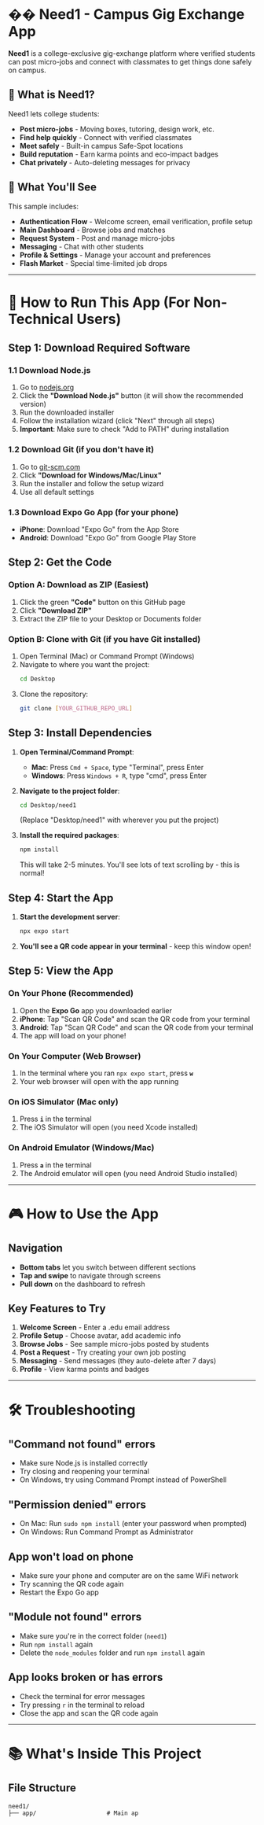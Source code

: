 # �� Need1 - Campus Gig Exchange App

**Need1** is a college-exclusive gig-exchange platform where verified students can post micro-jobs and connect with classmates to get things done safely on campus.

## 🌟 What is Need1?

Need1 lets college students:
- **Post micro-jobs** - Moving boxes, tutoring, design work, etc.
- **Find help quickly** - Connect with verified classmates
- **Meet safely** - Built-in campus Safe-Spot locations
- **Build reputation** - Earn karma points and eco-impact badges
- **Chat privately** - Auto-deleting messages for privacy

## 📱 What You'll See

This sample includes:
- **Authentication Flow** - Welcome screen, email verification, profile setup
- **Main Dashboard** - Browse jobs and matches
- **Request System** - Post and manage micro-jobs
- **Messaging** - Chat with other students
- **Profile & Settings** - Manage your account and preferences
- **Flash Market** - Special time-limited job drops

---

# 🚀 How to Run This App (For Non-Technical Users)

## Step 1: Download Required Software

### 1.1 Download Node.js
1. Go to [nodejs.org](https://nodejs.org/)
2. Click the **"Download Node.js"** button (it will show the recommended version)
3. Run the downloaded installer
4. Follow the installation wizard (click "Next" through all steps)
5. **Important**: Make sure to check "Add to PATH" during installation

### 1.2 Download Git (if you don't have it)
1. Go to [git-scm.com](https://git-scm.com/)
2. Click **"Download for Windows/Mac/Linux"**
3. Run the installer and follow the setup wizard
4. Use all default settings

### 1.3 Download Expo Go App (for your phone)
- **iPhone**: Download "Expo Go" from the App Store
- **Android**: Download "Expo Go" from Google Play Store

## Step 2: Get the Code

### Option A: Download as ZIP (Easiest)
1. Click the green **"Code"** button on this GitHub page
2. Click **"Download ZIP"**
3. Extract the ZIP file to your Desktop or Documents folder

### Option B: Clone with Git (if you have Git installed)
1. Open Terminal (Mac) or Command Prompt (Windows)
2. Navigate to where you want the project:
   ```bash
   cd Desktop
   ```
3. Clone the repository:
   ```bash
   git clone [YOUR_GITHUB_REPO_URL]
   ```

## Step 3: Install Dependencies

1. **Open Terminal/Command Prompt**:
   - **Mac**: Press `Cmd + Space`, type "Terminal", press Enter
   - **Windows**: Press `Windows + R`, type "cmd", press Enter

2. **Navigate to the project folder**:
   ```bash
   cd Desktop/need1
   ```
   (Replace "Desktop/need1" with wherever you put the project)

3. **Install the required packages**:
   ```bash
   npm install
   ```
   This will take 2-5 minutes. You'll see lots of text scrolling by - this is normal!

## Step 4: Start the App

1. **Start the development server**:
   ```bash
   npx expo start
   ```

2. **You'll see a QR code appear in your terminal** - keep this window open!

## Step 5: View the App

### On Your Phone (Recommended)
1. Open the **Expo Go** app you downloaded earlier
2. **iPhone**: Tap "Scan QR Code" and scan the QR code from your terminal
3. **Android**: Tap "Scan QR Code" and scan the QR code from your terminal
4. The app will load on your phone!

### On Your Computer (Web Browser)
1. In the terminal where you ran `npx expo start`, press **`w`**
2. Your web browser will open with the app running

### On iOS Simulator (Mac only)
1. Press **`i`** in the terminal
2. The iOS Simulator will open (you need Xcode installed)

### On Android Emulator (Windows/Mac)
1. Press **`a`** in the terminal
2. The Android emulator will open (you need Android Studio installed)

---

# 🎮 How to Use the App

## Navigation
- **Bottom tabs** let you switch between different sections
- **Tap and swipe** to navigate through screens
- **Pull down** on the dashboard to refresh

## Key Features to Try
1. **Welcome Screen** - Enter a .edu email address
2. **Profile Setup** - Choose avatar, add academic info
3. **Browse Jobs** - See sample micro-jobs posted by students
4. **Post a Request** - Try creating your own job posting
5. **Messaging** - Send messages (they auto-delete after 7 days)
6. **Profile** - View karma points and badges

---

# 🛠️ Troubleshooting

## "Command not found" errors
- Make sure Node.js is installed correctly
- Try closing and reopening your terminal
- On Windows, try using Command Prompt instead of PowerShell

## "Permission denied" errors
- On Mac: Run `sudo npm install` (enter your password when prompted)
- On Windows: Run Command Prompt as Administrator

## App won't load on phone
- Make sure your phone and computer are on the same WiFi network
- Try scanning the QR code again
- Restart the Expo Go app

## "Module not found" errors
- Make sure you're in the correct folder (`need1`)
- Run `npm install` again
- Delete the `node_modules` folder and run `npm install` again

## App looks broken or has errors
- Check the terminal for error messages
- Try pressing `r` in the terminal to reload
- Close the app and scan the QR code again

---

# 📚 What's Inside This Project

## File Structure

```
need1/
├── app/                    # Main ap
```
